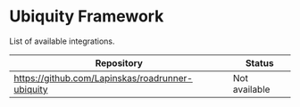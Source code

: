 # Ubiquity Framework
List of available integrations.

Repository | Status
--- | ---
https://github.com/Lapinskas/roadrunner-ubiquity | Not available